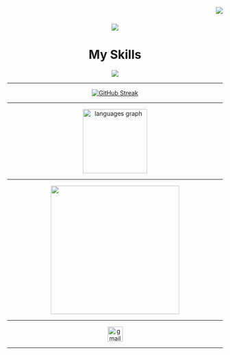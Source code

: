 <img align="right" src='https://visitor-badge.laobi.icu/badge?page_id=SudhanParajuli.sudhanparajuli'/>
<h1 align="center">
  <a href="https://git.io/typing-svg">
    <img src="https://readme-typing-svg.demolab.com?font=Fira+Code&weight=500&size=21&pause=1000&color=0900F7&center=true&vCenter=true&width=700&height=70&lines=Hi+%F0%9F%91%8B!+My+name+is+Sudhan+Parajuli.;+I+am+a+Full+Stack+Developer+from+Nepal.">
  </a>
</h1>

<h1 align="center"> My Skills</h1>
<p align="center">
  <a href="https://skillicons.dev">
    <img src="https://skillicons.dev/icons?i=flask,c,postman,vscode,py,js,html,css" />
  </a>
</p>


---


<div align="center">
<a href="https://git.io/streak-stats"><img src="https://streak-stats.demolab.com?user=SudhanParajuli&theme=bear" alt="GitHub Streak" /></a>
</div>


---

<div align="center">
  <img src="https://github-readme-stats.vercel.app/api/top-langs?username=sudhanparajuli&locale=en&hide_title=false&layout=compact&card_width=320&langs_count=10&theme=monokai&hide_border=false" height="150" alt="languages graph"  />
</div>
<hr>
<div align="center" >
  <img align="center" height="300" src="https://i.giphy.com/media/v1.Y2lkPTc5MGI3NjExOTNzc2I3MHZtZHM4OWlzaDdmbGhlZDlsZTFxY2N0cnZ0eGxvMnpqdSZlcD12MV9pbnRlcm5hbF9naWZfYnlfaWQmY3Q9Zw/VTtANKl0beDFQRLDTh/giphy.gif" />
</div>
<hr>

<div align="center">
  <a href="mailto:dond38480@gmail.com" target="_blank">
    <img src="https://img.shields.io/static/v1?message=Gmail&logo=gmail&label=&color=D14836&logoColor=white&labelColor=&style=for-the-badge" height="35" alt="gmail logo"  />
  </a>
</div>
<hr>
